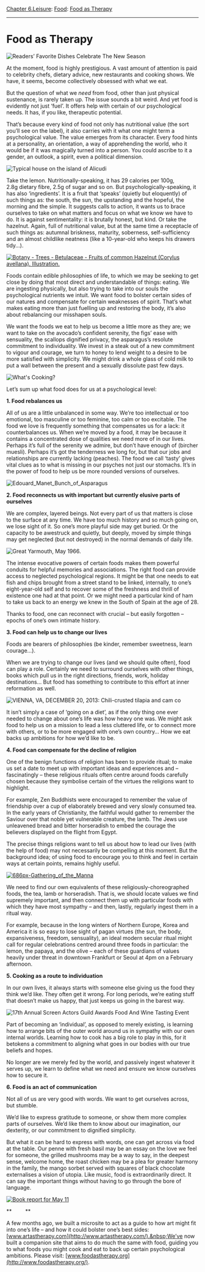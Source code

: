 [Chapter 6.Leisure](https://www.theschooloflife.com/thebookoflife/category/leisure/): [Food](https://www.theschooloflife.com/thebookoflife/category/leisure/food/): [Food as Therapy](https://www.theschooloflife.com/thebookoflife/food-as-therapy/)

* * *

# Food as Therapy

![Readers’ Favorite Dishes Celebrate The New Season](https://www.theschooloflife.com/thebookoflife/wp-content/uploads/2014/09/166424347.jpg)

At the moment, food is highly prestigious. A vast amount of attention is paid to celebrity chefs, dietary advice, new restaurants and cooking shows. We have, it seems, become collectively obsessed with what we eat.

But the question of what we _need_ from food, other than just physical sustenance, is rarely taken up. The issue sounds a bit weird. And yet food is evidently not just ‘fuel’. It offers help with certain of our psychological needs. It has, if you like, therapeutic potential.

That’s because every kind of food not only has nutritional value (the sort you’ll see on the label), it also carries with it what one might term a psychological value. The value emerges from its character. Every food hints at a personality, an orientation, a way of apprehending the world, who it would be if it was magically turned into a person. You could ascribe to it a gender, an outlook, a spirit, even a political dimension.

![Typical house on the island of Alicudi](https://www.theschooloflife.com/thebookoflife/wp-content/uploads/2014/09/492779505-1.jpg)

Take the lemon. Nutritionally-speaking, it has 29 calories per 100g, 2.8g&nbsp;dietary fibre, 2.5g of sugar and so on. But psychologically-speaking, it has also ‘ingredients’. It is a fruit that ‘speaks’ (quietly but eloquently) of such things as: the south, the sun, the upstanding and the hopeful, the morning and the simple. It suggests calls to action, it wants us to brace ourselves to take on what matters and focus on what we know we have to do. It is against sentimentality: it is brutally honest, but kind. Or take the hazelnut. Again, full of nutritional value, but at the same time a receptacle of such things as: autumnal briskness, maturity, soberness, self-sufficiency and an almost childlike neatness (like a 10-year-old who keeps his drawers tidy…).

[![Botany - Trees - Betulaceae - Fruits of common Hazelnut (Corylus avellana). Illustration.](https://www.theschooloflife.com/thebookoflife/wp-content/uploads/2014/10/4808297471.jpg)](http://www.thebookoflife.org/wp-content/uploads/2014/10/4808297471.jpg)

Foods contain edible philosophies of life, to which we may be seeking to get close by doing that most direct and understandable of things: eating. We are ingesting physically, but also trying to take into our souls the psychological nutrients we intuit. We want food to bolster certain sides of our natures and compensate for certain weaknesses of spirit. That’s what makes eating more than just fuelling up and restoring the body, it’s also about rebalancing our misshapen souls.

We want the foods we eat to help us become a little more as they are; we want to take on the avocado’s confident serenity, the figs’ ease with sensuality, the scallops dignified privacy, the asparagus’s resolute commitment to individuality. We invest in a steak out of a new commitment to vigour and courage, we turn to honey to lend weight to a desire to be more satisfied with simplicity. We might drink a whole glass of cold milk to put a wall between the present and a sexually dissolute past few days.

![What's Cooking?](https://www.theschooloflife.com/thebookoflife/wp-content/uploads/2014/09/4789604811.jpg)

Let’s sum up what food does for us at a psychological level:

**1. Food rebalances us**

All of us are a little unbalanced in some way. We’re too intellectual or too emotional, too masculine or too feminine, too calm or too excitable. The food we love is frequently something that compensates us for a lack: it counterbalances us. When we’re moved by a food, it may be because it contains a concentrated dose of qualities we need more of in our lives. Perhaps it’s full of the serenity we admire, but don’t have enough of (bircher muesli). Perhaps it’s got the tenderness we long for, but that our jobs and relationships are currently lacking (peaches). The food we call ‘tasty’ gives vital clues as to what is missing in our psyches not just our stomachs. It’s in the power of food to help us be more rounded versions of ourselves.

![Edouard_Manet_Bunch_of_Asparagus](https://www.theschooloflife.com/thebookoflife/wp-content/uploads/2014/09/Edouard_Manet_Bunch_of_Asparagus1.jpg)

**2. Food reconnects us with important but currently elusive parts of ourselves**

We are complex, layered beings. Not every part of us that matters is close to the surface at any time. We have too much history and so much going on, we lose sight of it. So one’s more playful side may get buried. Or the capacity to be awestruck and quietly, but deeply, moved by simple things may get neglected (but not destroyed) in the normal demands of daily life.

![Great Yarmouth, May 1966.](https://www.theschooloflife.com/thebookoflife/wp-content/uploads/2014/09/90766963.jpg)

The intense evocative powers of certain foods makes them powerful conduits for helpful memories and associations. The right food can provide access to neglected psychological regions. It might be that one needs to eat fish and chips brought from a street stand to be linked, internally, to one’s eight-year-old self and to recover some of the freshness and thrill of existence one had at that point. Or we might need a particular kind of ham to take us back to an energy we knew in the South of Spain at the age of 28.

Thanks to food, one can reconnect with crucial – but easily forgotten – epochs of one’s own intimate history.

**3. Food can help us to change our lives**

Foods are bearers of philosophies (be kinder, remember sweetness, learn courage…).

When we are trying to change our lives (and we should quite often), food can play a role. Certainly we need to surround ourselves with other things, books which pull us in the right directions, friends, work, holiday destinations… But food has something to contribute to this effort at inner reformation as well.

![VIENNA, VA, DECEMBER 20, 2013: Chili-crusted tilapia and cam co](https://www.theschooloflife.com/thebookoflife/wp-content/uploads/2014/09/459563751.jpg)

It isn’t simply a case of ‘going on a diet’, as if the only thing one ever needed to change about one’s life was how heavy one was. We might ask food to help us on a mission to lead a less cluttered life, or to connect more with others, or to be more engaged with one’s own country… How we eat backs up ambitions for how we’d like to be.

**4. Food can compensate for the decline of religion**

One of the benign functions of religion has been to provide ritual; to make us set a date to meet up with important ideas and experiences and – fascinatingly – these religious rituals often centre around foods carefully chosen because they symbolise certain of the virtues the religions want to highlight.

For example, Zen Buddhists were encouraged to remember the value of friendship over a cup of elaborately brewed and very slowly consumed tea. In the early years of Christianity, the faithful would gather to remember the Saviour over that noble yet vulnerable creature, the lamb. The Jews use unleavened bread and bitter horseradish to embed the courage the believers displayed on the flight from Egypt.

The precise things religions want to tell us about how to lead our lives (with the help of food) may not necessarily be compelling at this moment. But the background idea; of using food to encourage you to think and feel in certain ways at certain points, remains highly useful.

[![686px-Gathering_of_the_Manna](https://www.theschooloflife.com/thebookoflife/wp-content/uploads/2014/10/686px-Gathering_of_the_Manna.jpg)](http://www.thebookoflife.org/wp-content/uploads/2014/10/686px-Gathering_of_the_Manna.jpg)

We need to find our own equivalents of these religiously-choreographed foods, the tea, lamb or horseradish. That is, we should locate values we find supremely important, and then connect them up with particular foods with which they have most sympathy – and then, lastly, regularly ingest them in a ritual way.

For example, because in the long winters of Northern Europe, Korea and America it is so easy to lose sight of pagan virtues (the sun, the body, expansiveness, freedom, sensuality), an ideal modern secular ritual might call for regular celebrations centred around three foods in particular: the lemon, the papaya, and the olive – each of these guardians of values heavily under threat in downtown Frankfurt or Seoul at 4pm on a February afternoon.

**5. Cooking as a route to individuation**

In our own lives, it always starts with someone else giving us the food they think we’d like. They often get it wrong. For long periods, we’re eating stuff that doesn’t make us happy, that just keeps us going in the barest way.

![17th Annual Screen Actors Guild Awards Food And Wine Tasting Event](https://www.theschooloflife.com/thebookoflife/wp-content/uploads/2014/09/108296388.jpg)

Part of becoming an ‘individual’, as opposed to merely existing, is learning how to arrange bits of the outer world around us in sympathy with our own internal worlds. Learning how to cook has a big role to play in this, for it betokens a commitment to aligning what goes in our bodies with our true beliefs and hopes.

No longer are we merely fed by the world, and passively ingest whatever it serves up, we learn to define what we need and ensure we know ourselves how to secure it.

**6. Food is an act of communication**

Not all of us are very good with words. We want to get ourselves across, but stumble.

We’d like to express gratitude to someone, or show them more complex parts of ourselves. We’d like them to know about our imagination, our dexterity, or our commitment to dignified simplicity.

But what it can be hard to express with words, one can get across via food at the table. Our penne with fresh basil may be an essay on the love we feel for someone, the grilled mushrooms may be a way to say, in the deepest sense, welcome home, the roast chicken may be a plea for greater harmony in the family, the mango sorbet served with squares of black chocolate externalises a vision of utopia. Like music, food is extraordinarily direct. It can say the important things without having to go through the bore of language.

[![Book report for May 11](https://www.theschooloflife.com/thebookoflife/wp-content/uploads/2014/10/114112703.jpg)](http://www.thebookoflife.org/wp-content/uploads/2014/10/114112703.jpg)

\*\* &nbsp; &nbsp; &nbsp; &nbsp; \*\*

A few months ago, we built a microsite to act as a guide to how art might fit into one’s life – and how it could bolster one’s best sides: [www.artastherapy.com](http://www.artastherapy.com/).&nbsp;We’ve now built a companion site that aims to do much the same with food, guiding you to what foods you might cook and eat to back up certain psychological ambitions. Please visit: [www.foodastherapy.org](http://www.foodastherapy.org/).

